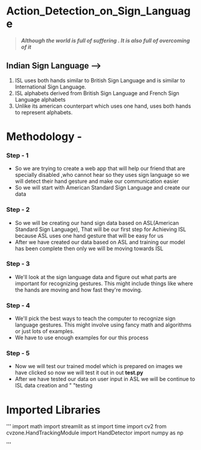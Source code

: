 # Action_Detection_on_Sign_Language

> ***Although the world is full of suffering . It is also full of overcoming of it***

## Indian Sign Language -->

1. ISL uses both hands similar to British Sign Language and is similar to International Sign Language.
2. ISL alphabets derived from British Sign Language and French Sign Language alphabets
3. Unlike its american counterpart which uses one hand, uses both hands to represent alphabets.

##

# Methodology - 

### Step - 1
- So we are trying to create a web app that will help our friend that are specially disabled ,who cannot hear so they uses sign language so we will detect their hand gesture and make our communication easier
- So we will start with American Standard Sign Language and create our data

### Step - 2
- So we will be creating our hand sign data based on ASL(American Standard Sign Language), That will be our first step for Achieving ISL because ASL uses one hand gesture that will be easy for us
- After we have created our data based on ASL and training our model has been complete then only we will be moving towards ISL

### Step - 3
- We'll look at the sign language data and figure out what parts are important for recognizing gestures. This might include things like where the hands are moving and how fast they're moving.

### Step - 4
- We'll pick the best ways to teach the computer to recognize sign language gestures. This might involve using fancy math and algorithms or just lots of examples.
- We have to use enough examples for our this process

### Step - 5
- Now we will test our trained model which is prepared on images we have clicked so now we will 
                 test it out in out **test.py** 
- After we have tested our data on user input in ASL we will be continue to ISL data creation and "
                 "testing

# Imported Libraries
'''
import math
import streamlit as st
import time
import cv2
from cvzone.HandTrackingModule import HandDetector
import numpy as np

'''

